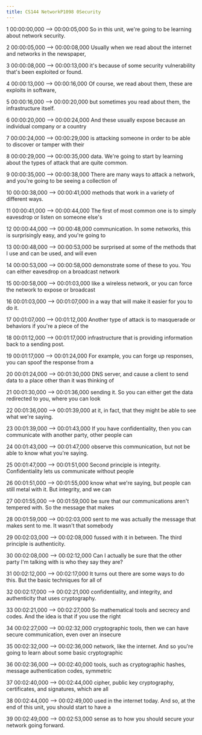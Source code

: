 ```yaml
---
title: CS144 NetworkP1098 0Security
---
```


1
00:00:00,000 --> 00:00:05,000
So in this unit, we're going to be learning about network security.

2
00:00:05,000 --> 00:00:08,000
Usually when we read about the internet and networks in the newspaper,

3
00:00:08,000 --> 00:00:13,000
it's because of some security vulnerability that's been exploited or found.

4
00:00:13,000 --> 00:00:16,000
Of course, we read about them, these are exploits in software,

5
00:00:16,000 --> 00:00:20,000
but sometimes you read about them, the infrastructure itself.

6
00:00:20,000 --> 00:00:24,000
And these usually expose because an individual company or a country

7
00:00:24,000 --> 00:00:29,000
is attacking someone in order to be able to discover or tamper with their

8
00:00:29,000 --> 00:00:35,000
data. We're going to start by learning about the types of attack that are quite common.

9
00:00:35,000 --> 00:00:38,000
There are many ways to attack a network, and you're going to be seeing a collection of

10
00:00:38,000 --> 00:00:41,000
methods that work in a variety of different ways.

11
00:00:41,000 --> 00:00:44,000
The first of most common one is to simply eavesdrop or listen on someone else's

12
00:00:44,000 --> 00:00:48,000
communication. In some networks, this is surprisingly easy, and you're going to

13
00:00:48,000 --> 00:00:53,000
be surprised at some of the methods that I use and can be used, and will even

14
00:00:53,000 --> 00:00:58,000
demonstrate some of these to you. You can either eavesdrop on a broadcast network

15
00:00:58,000 --> 00:01:03,000
like a wireless network, or you can force the network to expose or broadcast

16
00:01:03,000 --> 00:01:07,000
in a way that will make it easier for you to do it.

17
00:01:07,000 --> 00:01:12,000
Another type of attack is to masquerade or behaviors if you're a piece of the

18
00:01:12,000 --> 00:01:17,000
infrastructure that is providing information back to a sending post.

19
00:01:17,000 --> 00:01:24,000
For example, you can forge up responses, you can spoof the response from a

20
00:01:24,000 --> 00:01:30,000
DNS server, and cause a client to send data to a place other than it was thinking of

21
00:01:30,000 --> 00:01:36,000
sending it. So you can either get the data redirected to you, where you can look

22
00:01:36,000 --> 00:01:39,000
at it, in fact, that they might be able to see what we're saying.

23
00:01:39,000 --> 00:01:43,000
If you have confidentiality, then you can communicate with another party, other people can

24
00:01:43,000 --> 00:01:47,000
observe this communication, but not be able to know what you're saying.

25
00:01:47,000 --> 00:01:51,000
Second principle is integrity. Confidentiality lets us communicate without people

26
00:01:51,000 --> 00:01:55,000
know what we're saying, but people can still metal with it. But integrity, and we can

27
00:01:55,000 --> 00:01:59,000
be sure that our communications aren't tempered with. So the message that makes

28
00:01:59,000 --> 00:02:03,000
sent to me was actually the message that makes sent to me. It wasn't that somebody

29
00:02:03,000 --> 00:02:08,000
fussed with it in between. The third principle is authenticity.

30
00:02:08,000 --> 00:02:12,000
Can I actually be sure that the other party I'm talking with is who they say they are?

31
00:02:12,000 --> 00:02:17,000
It turns out there are some ways to do this. But the basic techniques for all of

32
00:02:17,000 --> 00:02:21,000
confidentiality, and integrity, and authenticity that uses cryptography.

33
00:02:21,000 --> 00:02:27,000
So mathematical tools and secrecy and codes. And the idea is that if you use the right

34
00:02:27,000 --> 00:02:32,000
cryptographic tools, then we can have secure communication, even over an insecure

35
00:02:32,000 --> 00:02:36,000
network, like the internet. And so you're going to learn about some basic cryptographic

36
00:02:36,000 --> 00:02:40,000
tools, such as cryptographic hashes, message authentication codes, symmetric

37
00:02:40,000 --> 00:02:44,000
cipher, public key cryptography, certificates, and signatures, which are all

38
00:02:44,000 --> 00:02:49,000
used in the internet today. And so, at the end of this unit, you should start to have a

39
00:02:49,000 --> 00:02:53,000
sense as to how you should secure your network going forward.

